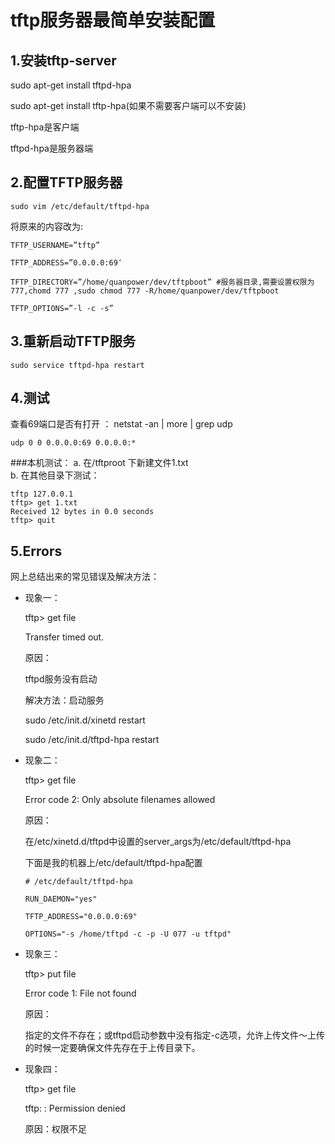 # tftp服务器最简单安装配置

## 1.安装tftp-server

sudo apt-get install tftpd-hpa

sudo apt-get install tftp-hpa(如果不需要客户端可以不安装)

tftp-hpa是客户端

tftpd-hpa是服务器端

## 2.配置TFTP服务器

    sudo vim /etc/default/tftpd-hpa

将原来的内容改为:

    TFTP_USERNAME=”tftp”

    TFTP_ADDRESS=”0.0.0.0:69″

    TFTP_DIRECTORY=”/home/quanpower/dev/tftpboot” #服务器目录,需要设置权限为777,chomd 777 ,sudo chmod 777 -R/home/quanpower/dev/tftpboot

    TFTP_OPTIONS=”-l -c -s”


## 3.重新启动TFTP服务

    sudo service tftpd-hpa restart

## 4.测试

查看69端口是否有打开 ：
    netstat -an | more | grep udp

    udp 0 0 0.0.0.0:69 0.0.0.0:*

###本机测试：
a. 在/tftproot 下新建文件1.txt   
b. 在其他目录下测试：

    tftp 127.0.0.1
    tftp> get 1.txt
    Received 12 bytes in 0.0 seconds
    tftp> quit

## 5.Errors

网上总结出来的常见错误及解决方法：

* 现象一：
    
    tftp> get file
    
    Transfer timed out.
    
    原因：
    
    tftpd服务没有启动
    
    解决方法：启动服务
    
    sudo /etc/init.d/xinetd restart
    
    sudo /etc/init.d/tftpd-hpa restart
    
    
* 现象二：
    
    tftp> get file
    
    Error code 2: Only absolute filenames allowed
    
    原因：
    
    在/etc/xinetd.d/tftpd中设置的server_args为/etc/default/tftpd-hpa
    
    下面是我的机器上/etc/default/tftpd-hpa配置
    
    `# /etc/default/tftpd-hpa`
    
    `RUN_DAEMON="yes"`
    
    `TFTP_ADDRESS="0.0.0.0:69"`
    
    `OPTIONS="-s /home/tftpd -c -p -U 077 -u tftpd"`
    
     
* 现象三：
    
    tftp> put file
    
    Error code 1: File not found
    
    原因：
    
    指定的文件不存在；或tftpd启动参数中没有指定-c选项，允许上传文件～上传的时候一定要确保文件先存在于上传目录下。
    
    
* 现象四：
    
    tftp> get file
    
    tftp: : Permission denied
    
    原因：权限不足